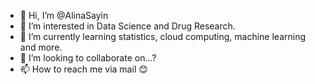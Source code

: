 - 👋 Hi, I’m @AlinaSayin
- 👀 I’m interested in Data Science and Drug Research.
- 🌱 I’m currently learning statistics, cloud computing, machine learning and more.
- 💞️ I’m looking to collaborate on...?
- 📫 How to reach me via mail 😊

